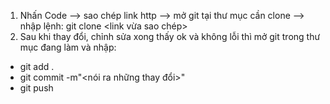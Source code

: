 1. Nhấn Code --> sao chép link http --> mở git tại thư mục cần clone --> nhập lệnh: git clone <link vừa sao chép>
2. Sau khi thay đổi, chỉnh sửa xong thấy ok và không lỗi thì mở git trong thư mục đang làm và nhập:
+ git add .
+ git commit -m"<nói ra những thay đổi>"
+ git push
